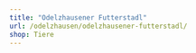 ```yaml
---
title: "Odelzhausener Futterstadl"
url: /odelzhausen/odelzhausener-futterstadl/
shop: Tiere
---
```

